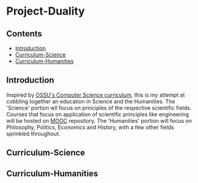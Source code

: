 # Project-Duality

## Contents
- [Introduction](#introduction)
- [Curriculum-Science](#curriculum---science)
- [Curriculum-Humanities](#curriculum---humanities)

## Introduction
Inspired by [OSSU's Computer Science curriculum](https://github.com/ossu/computer-science), this is my attempt at cobbling together an education in Science and the Humanities. The 'Science' portion wll focus on principles of the respective scientific fields. Courses that focus on application of scientific principles like engineering will be hosted on [MOOC](https://github.com/khkhiu/MOOC) repository. The 'Humanities' portion will focus on Philosophy, Politics, Economics and History, with a few other fields sprinkled throughout.


## Curriculum-Science

## Curriculum-Humanities